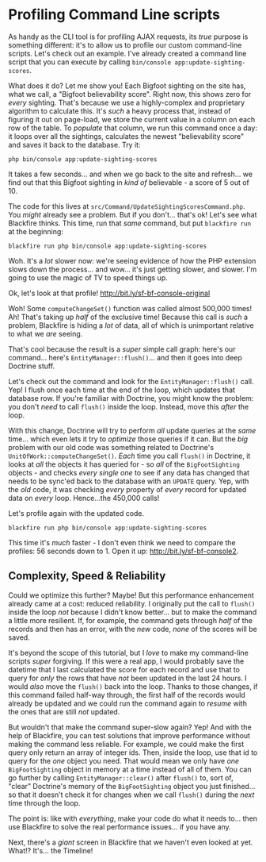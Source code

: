 # Profiling Command Line scripts

As handy as the CLI tool is for profiling AJAX requests, its *true* purpose is
something different: it's to allow us to profile our custom command-line scripts.
Let's check out an example. I've already created a command line script that you
can execute by calling `bin/console app:update-sighting-scores`.

What does it do? Let me show you! Each Bigfoot sighting on the site has, what we
call, a "Bigfoot believability score". Right now, this shows zero for *every* sighting.
That's because we use a highly-complex and proprietary algorithm to calculate
this. It's *such* a heavy process that, instead of figuring it out on page-load,
we store the current value in a column on each row of the table. To *populate* that
column, we run this command once a day: it loops over all the sightings, calculates
the newest "believability score" and saves it back to the database. Try it:

```terminal-silent
php bin/console app:update-sighting-scores
```

It takes a few seconds... and when we go back to the site and refresh... we find
out that this Bigfoot sighting in *kind of* believable - a score of 5 out of 10.

The code for this lives at `src/Command/UpdateSightingScoresCommand.php`. You
*might* already see a problem. But if you don't... that's ok! Let's see what
Blackfire thinks. This time, run that *same* command, but put `blackfire run`
at the beginning:

```terminal-silent
blackfire run php bin/console app:update-sighting-scores
```

Woh. It's a *lot* slower now: we're seeing evidence of how the PHP extension
slows down the process... and wow... it's just getting slower, and slower. I'm
going to use the magic of TV to speed things up.

Ok, let's look at that profile! http://bit.ly/sf-bf-console-original

Woh! Some `computeChangeSet()` function was called almost 500,000 times! Ah! That's
taking up *half* of the exclusive time! Because this call is *such* a problem,
Blackfire is hiding a *lot* of data, all of which is unimportant relative to
what we *are* seeing.

That's cool because the result is a *super* simple call graph: here's our
command... here's `EntityManager::flush()`... and then it goes into deep
Doctrine stuff.

Let's check out the command and look for the `EntityManager::flush()` call.
Yep! I flush once each time at the end of the loop, which updates that database
row. If you're familiar with Doctrine, you might know the problem: you don't
*need* to call `flush()` inside the loop. Instead, move this *after* the loop.

With this change, Doctrine will try to perform *all* update queries at the *same*
time... which even lets it try to *optimize* those queries if it can. But the *big*
problem with our old code was something related to Doctrine's
`UnitOfWork::computeChangeSet()`. *Each* time you call `flush()` in Doctrine, it
looks at *all* the objects it has queried for - so *all* of the `BigFootSighting`
objects - and checks *every single one* to see if any data has changed that needs
to be sync'ed back to the database with an `UPDATE` query. Yep, with the *old*
code, it was checking *every* property of *every* record for updated data on
*every* loop. Hence...the 450,000 calls!

Let's profile again with the updated code.

```terminal-silent
blackfire run php bin/console app:update-sighting-scores
```

This time it's *much* faster - I don't even think we need to compare the profiles:
56 seconds down to 1. Open it up: http://bit.ly/sf-bf-console2.

## Complexity, Speed & Reliability

Could we optimize this further? Maybe! But this performance enhancement already
came at a cost: reduced reliability. I originally put the call to `flush()` inside
the loop *not* because I didn't know better... but to make the command a little
more resilient. If, for example, the command gets through *half* of the records
and then has an error, with the *new* code, *none* of the scores will be saved.

It's beyond the scope of this tutorial, but I *love* to make my command-line
scripts *super* forgiving. If this were a real app, I would probably save the
datetime that I last calculated the score for each record and use that to query
for *only* the rows that have *not* been updated in the last 24 hours. I would
*also* move the `flush()` back into the loop. Thanks to those changes, if this
command failed half-way through, the first half of the records would already be
updated and we could run the command again to *resume* with the ones that are
still *not* updated.

But wouldn't that make the command super-slow again? Yep! And with the help of
Blackfire, you can test solutions that improve performance without making the
command less reliable. For example, we could make the first query only return
an array of integer ids. Then, inside the loop, use that id to query for the
*one* object you need. That would mean we only have *one* `BigFootSighting` object
in memory at a time instead of all of them. You can go further by calling
`EntityManager::clear()` after `flush()` to, sort of, "clear" Doctrine's memory
of the `BigFootSighting` object you just finished... so that it doesn't check it
for changes when we call `flush()` during the *next* time through the loop.

The point is: like with *everything*, make your code do what it needs to...
then use Blackfire to solve the real performance issues... if you have any.

Next, there's a *giant* screen in Blackfire that we haven't even looked at yet.
What!? It's... the Timeline!

